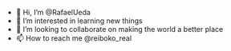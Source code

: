 - 👋 Hi, I’m @RafaelUeda
- 👀 I’m interested in learning new things
- 💞️ I’m looking to collaborate on making the world a better place
- 📫 How to reach me @reiboko_real

<!---
RafaelUeda/RafaelUeda is a ✨ special ✨ repository because its `README.md` (this file) appears on your GitHub profile.
You can click the Preview link to take a look at your changes.
--->
